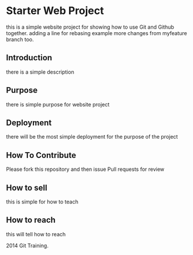 # Starter Web Project

this is a simple website project for showing how to use Git and Github together.
adding a line for rebasing example
more changes from myfeature branch too.

## Introduction

there is a simple description

## Purpose

there is simple purpose for website project

## Deployment

there will be the most simple deployment for the purpose of the project

## How To Contribute

Please fork this repository and then issue Pull requests for review

## How to sell

this is simple for how to teach

## How to reach 

this will tell how to reach

2014 Git Training.





